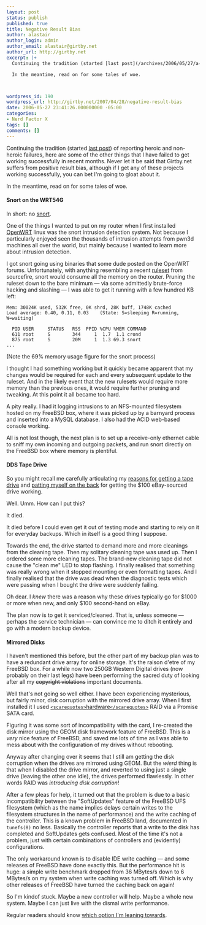 ```yaml
---
layout: post
status: publish
published: true
title: Negative Result Bias
author: alastair
author_login: admin
author_email: alastair@girtby.net
author_url: http://girtby.net
excerpt: |+
  Continuing the tradition (started [last post](/archives/2006/05/27/a-tale-of-two-isps/)) of reporting heroic and non-heroic failures, here are some of the other things that I have failed to get working successfully in recent months. Never let it be said that Girtby.net suffers from positive result bias, although if I get any of these projects working successfully, you can bet I'm going to gloat about it.

  In the meantime, read on for some tales of woe.



wordpress_id: 190
wordpress_url: http://girtby.net/2007/04/28/negative-result-bias
date: 2006-05-27 23:41:26.000000000 -05:00
categories:
- Nerd Factor X
tags: []
comments: []
---
```

Continuing the tradition (started [last post](/archives/2006/05/27/a-tale-of-two-isps/)) of reporting heroic and non-heroic failures, here are some of the other things that I have failed to get working successfully in recent months. Never let it be said that Girtby.net suffers from positive result bias, although if I get any of these projects working successfully, you can bet I'm going to gloat about it.

In the meantime, read on for some tales of woe.



<a id="more"></a><a id="more-190"></a>


#### Snort on the WRT54G

In short: no [snort](http://snort.org/).

One of the things I wanted to put on my router when I first installed [OpenWRT](/archives/2005/06/19/can-your-router-do-this/) linux was the snort intrusion detection system. Not because I particularly enjoyed seen the thousands of intrusion attempts from pwn3d machines all over the world, but mainly because I wanted to learn more about intrusion detection.

I got snort going using binaries that some dude posted on the OpenWRT forums. Unfortunately, with anything resembling a recent [ruleset](http://www.snort.org/rules/) from sourcefire, snort would consume all the memory on the router. Pruning the ruleset down to the bare minimum &mdash; via some admittedly brute-force hacking and slashing &mdash; I was able to get it running with a few hundred KB left:

	Mem: 30024K used, 532K free, 0K shrd, 28K buff, 1748K cached
	Load average: 0.40, 0.11, 0.03    (State: S=sleeping R=running, W=waiting)

	  PID USER     STATUS   RSS  PPID %CPU %MEM COMMAND
	  611 root     S        344     1  1.7  1.1 crond
	  875 root     S        20M     1  1.3 69.3 snort
	...

(Note the 69% memory usage figure for the snort process)

I thought I had something working but it quickly became apparent that my changes would be required for each and every subsequent update to the ruleset. And in the likely event that the new rulesets would require more memory than the previous ones, it would require further pruning and tweaking. At this point it all became too hard.

A pity really. I had it logging intrusions to an NFS-mounted filesystem hosted on my FreeBSD box, where it was picked up by a barnyard process and inserted into a MySQL database. I also had the ACID web-based console working.

All is not lost though, the next plan is to set up a receive-only ethernet cable to sniff my own incoming and outgoing packets, and run snort directly on the FreeBSD box where memory is plentiful.

#### DDS Tape Drive

So you might recall me carefully articulating my [reasons for getting a tape drive](/archives/2006/03/28/you-only-have-to-backup-the-stuff-you-want-to-keep/) and [patting myself on the back](/archives/2006/03/27/ultimate-boot-cd-4-the-win/) for getting the $100 eBay-sourced drive working.

Well. Umm. How can I put this?

It died.

It died before I could even get it out of testing mode and starting to rely on it for everyday backups. Which in itself is a good thing I suppose.

Towards the end, the drive started to demand more and more cleanings from the cleaning tape. Then my solitary cleaning tape was used up. Then I ordered some more cleaning tapes. The brand-new cleaning tape did not cause the "clean me" LED to stop flashing. I finally realised that something was really wrong when it stopped mounting or even formatting tapes. And I finally realised that the drive was dead when the diagnostic tests which were passing when I bought the drive were suddenly failing.

Oh dear. I *knew* there was a reason why these drives typically go for $1000 or more when new, and only $100 second-hand on eBay.

The plan now is to get it serviced/cleaned. That is, unless someone &mdash; perhaps the service technician &mdash; can convince me to ditch it entirely and go with a modern backup device.

#### Mirrored Disks

I haven't mentioned this before, but the other part of my backup plan was to have a redundant drive array for online storage. It's the raison d'etre of my FreeBSD box. For a while now two 250GB Western Digital drives (now probably on their last legs) have been performing the sacred duty of looking after all my <del>copyright violations</del> important documents.

Well that's not going so well either. I have been experiencing mysterious, but fairly minor, disk corruption with the mirrored drive array. When I first installed it I used [`<scarequotes>`hardware`</scarequotes>`](http://linux-ata.org/faq-sata-raid.html) RAID via a Promise SATA card.

Figuring it was some sort of incompatibility with the card, I re-created the disk mirror using the GEOM disk framework feature of FreeBSD. This is a *very* nice feature of FreeBSD, and saved me lots of time as I was able to mess about with the configuration of my drives without rebooting.

Anyway after changing over it seems that I still am getting the disk corruption when the drives are mirrored using GEOM. But the *wierd* thing is that when I disabled the drive mirror, and reverted to using just a single drive (leaving the other one idle), the drives performed flawlessly. In other words RAID was *introducing disk corruption*!

After a few pleas for help, it turned out that the problem is due to a basic incompatibility between the "SoftUpdates" feature of the FreeBSD UFS filesystem (which as the name implies delays certain writes to the filesystem structures in the name of performance) and the write caching of the controller. This is a known problem in FreeBSD land, documented in `tunefs(8)` no less. Basically the controller reports that a write to the disk has completed and SoftUpdates gets confused. Most of the time it's not a problem, just with certain combinations of controllers and (evidently) configurations.

The only workaround known is to disable IDE write caching &mdash; and some releases of FreeBSD have done exactly this. But the performance hit is huge: a simple write benchmark dropped from 36 MBytes/s down to 6 MBytes/s on my system when write caching was turned off. Which is why other releases of FreeBSD have turned the caching back on again!

So I'm kindof stuck. Maybe a new controller will help. Maybe a whole new system. Maybe I can just live with the dismal write performance.

Regular readers should know [which option I'm leaning towards](/archives/2004/12/22/hardware-upgrade/).
